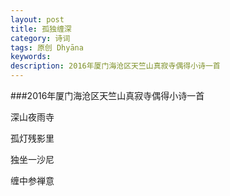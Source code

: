 ```yaml
---
layout: post
title: 孤独缠深
category: 诗词
tags: 原创 Dhyāna
keywords: 
description: 2016年厦门海沧区天竺山真寂寺偶得小诗一首
---
```


###2016年厦门海沧区天竺山真寂寺偶得小诗一首


深山夜雨寺

孤灯残影里

独坐一沙尼

缠中参禅意

